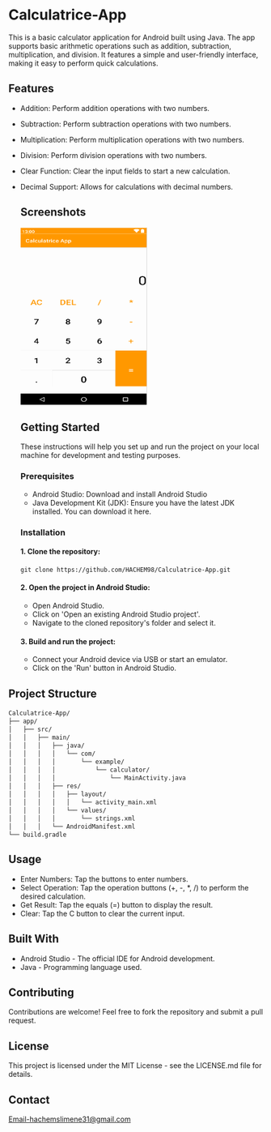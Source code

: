 # Calculatrice-App
This is a basic calculator application for Android built using Java. The app supports basic arithmetic operations such as addition, subtraction, multiplication, and division. It features a simple and user-friendly interface, making it easy to perform quick calculations.
   ## Features
- Addition: Perform addition operations with two numbers.
- Subtraction: Perform subtraction operations with two numbers.
- Multiplication: Perform multiplication operations with two numbers.
- Division: Perform division operations with two numbers.
- Clear Function: Clear the input fields to start a new calculation.
- Decimal Support: Allows for calculations with decimal numbers.
   ## Screenshots
  <div>
     <img src="app/src/main/res/drawable/img.png" width="250" height="350">
  </div>
  
   ## Getting Started
  These instructions will help you set up and run the project on your local machine for development and testing purposes.
    ### Prerequisites
     - Android Studio: Download and install Android Studio
     - Java Development Kit (JDK): Ensure you have the latest JDK installed. You can download it here.
    ### Installation
     #### 1. Clone the repository:
     ~~~
     git clone https://github.com/HACHEM98/Calculatrice-App.git
     ~~~
    #### 2. Open the project in Android Studio:
     - Open Android Studio.
     - Click on 'Open an existing Android Studio project'.
     - Navigate to the cloned repository's folder and select it.
   #### 3. Build and run the project:
     - Connect your Android device via USB or start an emulator.
     - Click on the 'Run' button in Android Studio.
 ## Project Structure
 ~~~
 Calculatrice-App/
├── app/
│   ├── src/
│   │   ├── main/
│   │   │   ├── java/
│   │   │   │   └── com/
│   │   │   │       └── example/
│   │   │   │           └── calculator/
│   │   │   │               └── MainActivity.java
│   │   │   ├── res/
│   │   │   │   ├── layout/
│   │   │   │   │   └── activity_main.xml
│   │   │   │   └── values/
│   │   │   │       └── strings.xml
│   │   │   └── AndroidManifest.xml
└── build.gradle
~~~
 ## Usage
  - Enter Numbers: Tap the buttons to enter numbers.
  - Select Operation: Tap the operation buttons (+, -, *, /) to perform the desired calculation.
  - Get Result: Tap the equals (=) button to display the result.
  - Clear: Tap the C button to clear the current input.
## Built With
  - Android Studio - The official IDE for Android development.
  - Java - Programming language used.
## Contributing
  Contributions are welcome! Feel free to fork the repository and submit a pull request.
## License
  This project is licensed under the MIT License - see the LICENSE.md file for details.
## Contact
  Email-hachemslimene31@gmail.com

